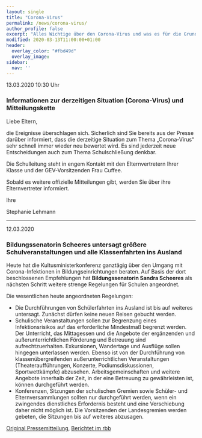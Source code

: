 ```yaml
---
layout: single
title: "Corona-Virus"
permalink: /news/corona-virus/
author_profile: false
excerpt: "Alles Wichtige über den Corona-Virus und was es für die Grundschule am Brandwerder bedeutet."
modified: 2020-03-13T11:00:00+01:00
header:
  overlay_color: "#fbd49d"
  overlay_image:
sidebar:
  nav: ''
---
```


13.03.2020 10:30 Uhr

### Informationen zur derzeitigen Situation (Corona-Virus) und Mitteilungskette

Liebe Eltern,

die Ereignisse überschlagen sich. Sicherlich sind Sie bereits aus der Presse darüber informiert, dass die derzeitige Situation zum Thema „Corona-Virus“ sehr schnell immer wieder neu bewertet wird. Es sind jederzeit neue Entscheidungen auch zum Thema Schulschließung denkbar.

Die Schulleitung steht in engem Kontakt mit den Elternvertretern Ihrer Klasse und der GEV-Vorsitzenden Frau Cuffee.

Sobald es weitere offizielle Mitteilungen gibt, werden Sie über ihre Elternvertreter informiert.

Ihre

Stephanie Lehmann

---

12.03.2020

### Bildungssenatorin Scheeres untersagt größere Schulveranstaltungen und alle Klassenfahrten ins Ausland

Heute hat die Kultusministerkonferenz ganztägig über den Umgang mit Corona-Infektionen in Bildungseinrichtungen beraten. Auf Basis der dort beschlossenen Empfehlungen hat **Bildungssenatorin Sandra Scheeres** als nächsten Schritt weitere strenge Regelungen für Schulen angeordnet.

Die wesentlichen heute angeordneten Regelungen:

* Die Durchführungen von Schülerfahrten ins Ausland ist bis auf weiteres untersagt. Zunächst dürfen keine neuen Reisen gebucht werden.
* Schulische Veranstaltungen sollen zur Begrenzung eines Infektionsrisikos auf das erforderliche Mindestmaß begrenzt werden. Der Unterricht, das Mittagessen und die Angebote der ergänzenden und außerunterrichtlichen Förderung und Betreuung sind aufrechtzuerhalten. Exkursionen, Wandertage und Ausflüge sollen hingegen unterlassen werden. Ebenso ist von der Durchführung von klassenübergreifenden außerunterrichtlichen Veranstaltungen (Theateraufführungen, Konzerte, Podiumsdiskussionen, Sportwettkämpfe) abzusehen. Arbeitsgemeinschaften und weitere Angebote innerhalb der Zeit, in der eine Betreuung zu gewährleisten ist, können durchgeführt werden.
* Konferenzen, Sitzungen der schulischen Gremien sowie Schüler- und Elternversammlungen sollten nur durchgeführt werden, wenn ein zwingendes dienstliches Erfordernis besteht und eine Verschiebung daher nicht möglich ist. Die Vorsitzenden der Landesgremien werden gebeten, die Sitzungen bis auf weiteres abzusagen.

[Original Pressemitteilung](/assets/files/pressemitteilung-2020-03-12-corona-virus.jpg), [Berichtet im rbb](https://www.rbb24.de/politik/thema/2020/coronavirus/beitraege/berlin-schulen-scheeres-massnahmen.html)
